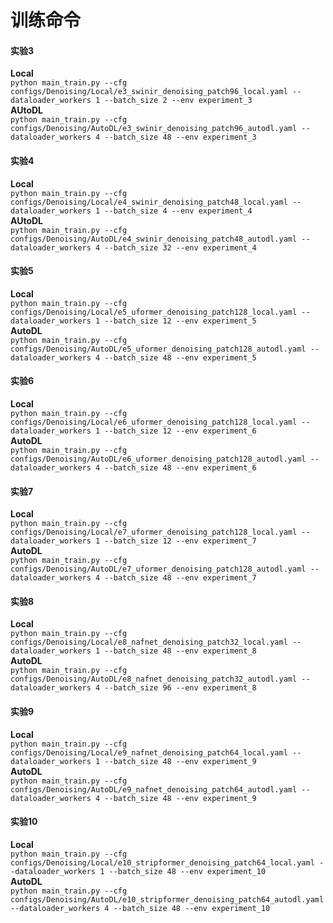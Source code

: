 # 训练命令
#### 实验3
**Local**  
``python main_train.py --cfg configs/Denoising/Local/e3_swinir_denoising_patch96_local.yaml --dataloader_workers 1 --batch_size 2 --env experiment_3``  
**AUtoDL**  
``python main_train.py --cfg configs/Denoising/AutoDL/e3_swinir_denoising_patch96_autodl.yaml --dataloader_workers 4 --batch_size 48 --env experiment_3``  
  
#### 实验4
**Local**  
``python main_train.py --cfg configs/Denoising/Local/e4_swinir_denoising_patch48_local.yaml --dataloader_workers 1 --batch_size 4 --env experiment_4``  
**AUtoDL**  
``python main_train.py --cfg configs/Denoising/AutoDL/e4_swinir_denoising_patch48_autodl.yaml --dataloader_workers 4 --batch_size 32 --env experiment_4``  
  
#### 实验5
**Local**  
``python main_train.py --cfg configs/Denoising/Local/e5_uformer_denoising_patch128_local.yaml --dataloader_workers 1 --batch_size 12 --env experiment_5``  
**AutoDL**  
``python main_train.py --cfg configs/Denoising/AutoDL/e5_uformer_denoising_patch128_autodl.yaml --dataloader_workers 4 --batch_size 48 --env experiment_5``  

#### 实验6
**Local**  
``python main_train.py --cfg configs/Denoising/Local/e6_uformer_denoising_patch128_local.yaml --dataloader_workers 1 --batch_size 12 --env experiment_6``  
**AutoDL**  
``python main_train.py --cfg configs/Denoising/AutoDL/e6_uformer_denoising_patch128_autodl.yaml --dataloader_workers 4 --batch_size 48 --env experiment_6``  

#### 实验7
**Local**  
``python main_train.py --cfg configs/Denoising/Local/e7_uformer_denoising_patch128_local.yaml --dataloader_workers 1 --batch_size 12 --env experiment_7``  
**AutoDL**  
``python main_train.py --cfg configs/Denoising/AutoDL/e7_uformer_denoising_patch128_autodl.yaml --dataloader_workers 4 --batch_size 48 --env experiment_7``

#### 实验8
**Local**  
``python main_train.py --cfg configs/Denoising/Local/e8_nafnet_denoising_patch32_local.yaml --dataloader_workers 1 --batch_size 48 --env experiment_8``  
**AutoDL**  
``python main_train.py --cfg configs/Denoising/AutoDL/e8_nafnet_denoising_patch32_autodl.yaml --dataloader_workers 4 --batch_size 96 --env experiment_8``  
  
#### 实验9
**Local**  
``python main_train.py --cfg configs/Denoising/Local/e9_nafnet_denoising_patch64_local.yaml --dataloader_workers 1 --batch_size 48 --env experiment_9``  
**AutoDL**  
``python main_train.py --cfg configs/Denoising/AutoDL/e9_nafnet_denoising_patch64_autodl.yaml --dataloader_workers 4 --batch_size 48 --env experiment_9``  

#### 实验10
**Local**  
``python main_train.py --cfg configs/Denoising/Local/e10_stripformer_denoising_patch64_local.yaml --dataloader_workers 1 --batch_size 48 --env experiment_10``  
**AutoDL**  
``python main_train.py --cfg configs/Denoising/AutoDL/e10_stripformer_denoising_patch64_autodl.yaml --dataloader_workers 4 --batch_size 48 --env experiment_10``